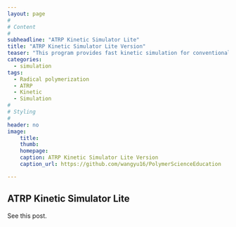 ```yaml
---
layout: page
#
# Content
#
subheadline: "ATRP Kinetic Simulator Lite"
title: "ATRP Kinetic Simulator Lite Version"
teaser: "This program provides fast kinetic simulation for conventional radical polymerization and different types of ATRP. The output includes concentration changes of all species but no molecular weight distribution information is provided."
categories:
  - simulation
tags:
  - Radical polymerization
  - ATRP
  - Kinetic
  - Simulation
#
# Styling
#
header: no
image:
    title: 
    thumb: 
    homepage: 
    caption: ATRP Kinetic Simulator Lite Version
    caption_url: https://github.com/wangyu16/PolymerScienceEducation

---
```




## ATRP Kinetic Simulator Lite

See this post.